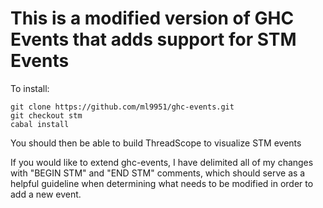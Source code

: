 This is a modified version of GHC Events that adds support for STM Events
============================

To install:
 
    git clone https://github.com/ml9951/ghc-events.git
    git checkout stm
    cabal install

You should then be able to build ThreadScope to visualize STM events

If you would like to extend ghc-events, I have
delimited all of my changes with "BEGIN STM" and "END STM" comments,
which should serve as a helpful guideline when determining what needs
to be modified in order to add a new event.
